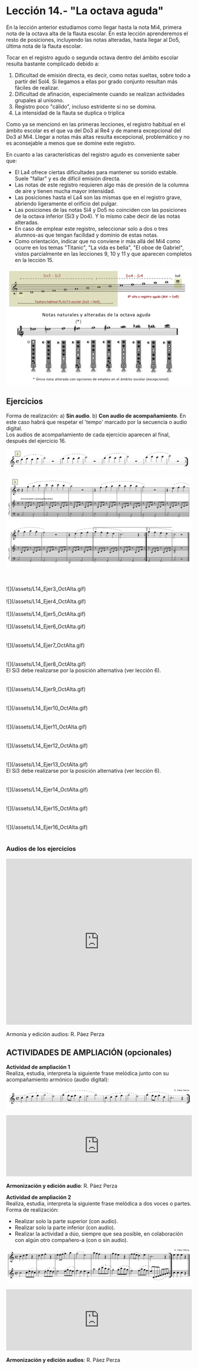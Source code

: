 
# Lección 14.- "La octava aguda"

En la lección anterior estudiamos como llegar hasta la nota Mi4, primera nota de la octava alta de la flauta escolar. En esta lección aprenderemos el resto de posiciones, incluyendo las notas alteradas, hasta llegar al Do5, última nota de la flauta escolar.

Tocar en el registro agudo o segunda octava dentro del ámbito escolar resulta bastante complicado debido a:

1. Dificultad de emisión directa, es decir, como notas sueltas, sobre todo a partir del Sol4. Si llegamos a ellas por grado conjunto resultan más fáciles de realizar.
1. Dificultad de afinación, especialmente cuando se realizan actividades grupales al unísono.
1. Registro poco "cálido", incluso estridente si no se domina.
1. La intensidad de la flauta se duplica o triplica

Como ya se mencionó en las primeras lecciones, el registro habitual en el ámbito escolar es el que va del Do3 al Re4 y de manera excepcional del Do3 al Mi4. Llegar a notas más altas resulta excepcional, problemático y no es aconsejable a menos que se domine este registro. 

En cuanto a las características del registro agudo es conveniente saber que:

- El La4 ofrece ciertas dificultades para mantener su sonido estable. Suele "fallar" y es de difícil emisión directa.
- Las notas de este registro requieren algo más de presión de la columna de aire y tienen mucha mayor intensidad.
- Las posiciones hasta el La4 son las mismas que en el registro grave, abriendo ligeramente el orificio del pulgar.
- Las posiciones de las notas Si4 y Do5 no coinciden con las posiciones de la octava inferior (Si3 y Do4). Y lo mismo cabe decir de las notas alteradas.
- En caso de emplear este registro, seleccionar solo a dos o tres alumnos-as que tengan facilidad y dominio de estas notas. 
- Como orientación, indicar que no conviene ir más allá del Mi4 como ocurre en los temas "Titanic", "La vida es bella", "El oboe de Gabriel", vistos parcialmente en las lecciones 9, 10 y 11 y que aparecen completos en la lección 15.

![](/assets/L14_PosicionesFlautaOctavaAlta.gif)


## Ejercicios
Forma de realización:
a) **Sin audio**.
b) **Con audio de acompañamiento**. En este caso habrá que respetar el 'tempo' marcado por la secuencia o audio digital.<br />Los audios de acompañamiento de cada ejercicio aparecen al final, después del ejercicio 16.

![](/assets/L14_Ejer1_OctAlta.gif)
<br />
<br />
![](/assets/L14_OctAlta_Ejer2_ARMONIZA.gif)

<br />
<br />
![](/assets/L14_Ejer3_OctAlta.gif)

<br />
<br />  
![](/assets/L14_Ejer4_OctAlta.gif)

<br />
<br />
![](/assets/L14_Ejer5_OctAlta.gif)

<br />
<br />
![](/assets/L14_Ejer6_OctAlta.gif)<br /> 
<br />
<br />
![](/assets/L14_Ejer7_OctAlta.gif)<br /> 
<br />
<br />
![](/assets/L14_Ejer8_OctAlta.gif)
<br /> El Si3 debe realizarse por la posición alternativa (ver lección 6).<br /> 
<br />
<br />
![](/assets/L14_Ejer9_OctAlta.gif)<br /> 
<br />
<br />
![](/assets/L14_Ejer10_OctAlta.gif)<br /> 
<br /> 
<br /> 
![](/assets/L14_Ejer11_OctAlta.gif)<br /> 
<br />
<br />
![](/assets/L14_Ejer12_OctAlta.gif)<br /> 
<br />
<br />
![](/assets/L14_Ejer13_OctAlta.gif)<br /> El Si3 debe realizarse por la posición alternativa (ver lección 6).<br /> 
<br />
<br />
![](/assets/L14_Ejer14_OctAlta.gif)<br /> 
<br />
<br />
![](/assets/L14_Ejer15_OctAlta.gif)<br /> 
<br />
<br />
![](/assets/L14_Ejer16_OctAlta.gif)<br /> 
<br />

### Audios de los ejercicios

<iframe width="100%" height="450" scrolling="no" frameborder="no" src="https://w.soundcloud.com/player/?url=https%3A//api.soundcloud.com/playlists/390719654&amp;color=%23ff5500&amp;auto_play=false&amp;hide_related=false&amp;show_comments=true&amp;show_user=true&amp;show_reposts=false&amp;show_teaser=true"></iframe>

Armonía y edición audios: R. Páez Perza

## ACTIVIDADES DE AMPLIACIÓN (opcionales)

**Actividad de ampliación 1**<br /> Realiza, estudia, interpreta la siguiente frase melódica junto con su acompañamiento armónico (audio digital):

**<img src="img/Frase_1_8a_aguda.gif" alt="Frase 1 (8ª aguda)" title="Frase 1 (8ª aguda)" />**

<iframe width="100%" height="166" scrolling="no" frameborder="no" src="https://w.soundcloud.com/player/?url=https%3A//api.soundcloud.com/tracks/344090266&amp;color=%23ff5500&amp;auto_play=false&amp;hide_related=false&amp;show_comments=true&amp;show_user=true&amp;show_reposts=false"></iframe>

**Armonización y edición audio**: R. Páez Perza

**Actividad de ampliación 2**<br /> Realiza, estudia, interpreta la siguiente frase melódica a dos voces o partes.<br /> Forma de realización:

- Realizar solo la parte superior (con audio).
- Realizar solo la parte inferior (con audio).
- Realizar la actividad a dúo, siempre que sea posible, en colaboración con algún otro compañero-a (con o sin audio).

**<img src="img/Frase_2_8a_aguda_Duo.1.gif" alt="Frase 2 (8ª aguda)" title="Frase 2 (8ª aguda)" />**

<iframe width="100%" height="166" scrolling="no" frameborder="no" src="https://w.soundcloud.com/player/?url=https%3A//api.soundcloud.com/tracks/344090269&amp;color=%23ff5500&amp;auto_play=false&amp;hide_related=false&amp;show_comments=true&amp;show_user=true&amp;show_reposts=false"></iframe>

**Armonización y edición audios**: R. Páez Perza

